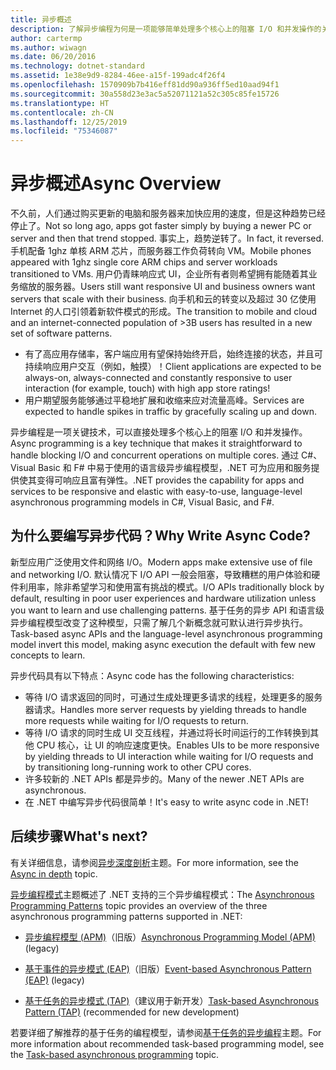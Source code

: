 ```yaml
---
title: 异步概述
description: 了解异步编程为何是一项能够简单处理多个核心上的阻塞 I/O 和并发操作的关键技术。
author: cartermp
ms.author: wiwagn
ms.date: 06/20/2016
ms.technology: dotnet-standard
ms.assetid: 1e38e9d9-8284-46ee-a15f-199adc4f26f4
ms.openlocfilehash: 1570909b7b416eff81dd90a936ff5ed10aad94f1
ms.sourcegitcommit: 30a558d23e3ac5a52071121a52c305c85fe15726
ms.translationtype: HT
ms.contentlocale: zh-CN
ms.lasthandoff: 12/25/2019
ms.locfileid: "75346087"
---
```

# <a name="async-overview"></a><span data-ttu-id="0b92e-103">异步概述</span><span class="sxs-lookup"><span data-stu-id="0b92e-103">Async Overview</span></span>

<span data-ttu-id="0b92e-104">不久前，人们通过购买更新的电脑和服务器来加快应用的速度，但是这种趋势已经停止了。</span><span class="sxs-lookup"><span data-stu-id="0b92e-104">Not so long ago, apps got faster simply by buying a newer PC or server and then that trend stopped.</span></span> <span data-ttu-id="0b92e-105">事实上，趋势逆转了。</span><span class="sxs-lookup"><span data-stu-id="0b92e-105">In fact, it reversed.</span></span> <span data-ttu-id="0b92e-106">手机配备 1ghz 单核 ARM 芯片，而服务器工作负荷转向 VM。</span><span class="sxs-lookup"><span data-stu-id="0b92e-106">Mobile phones appeared with 1ghz single core ARM chips and server workloads transitioned to VMs.</span></span> <span data-ttu-id="0b92e-107">用户仍青睐响应式 UI，企业所有者则希望拥有能随着其业务缩放的服务器。</span><span class="sxs-lookup"><span data-stu-id="0b92e-107">Users still want responsive UI and business owners want servers that scale with their business.</span></span> <span data-ttu-id="0b92e-108">向手机和云的转变以及超过 30 亿使用 Internet 的人口引领着新软件模式的形成。</span><span class="sxs-lookup"><span data-stu-id="0b92e-108">The transition to mobile and cloud and an internet-connected population of >3B users has resulted in a new set of software patterns.</span></span> 

- <span data-ttu-id="0b92e-109">有了高应用存储率，客户端应用有望保持始终开启，始终连接的状态，并且可持续响应用户交互（例如，触摸）！</span><span class="sxs-lookup"><span data-stu-id="0b92e-109">Client applications are expected to be always-on, always-connected and constantly responsive to user interaction (for example, touch) with high app store ratings!</span></span>
- <span data-ttu-id="0b92e-110">用户期望服务能够通过平稳地扩展和收缩来应对流量高峰。</span><span class="sxs-lookup"><span data-stu-id="0b92e-110">Services are expected to handle spikes in traffic by gracefully scaling up and down.</span></span> 

<span data-ttu-id="0b92e-111">异步编程是一项关键技术，可以直接处理多个核心上的阻塞 I/O 和并发操作。</span><span class="sxs-lookup"><span data-stu-id="0b92e-111">Async programming is a key technique that makes it straightforward to handle blocking I/O and concurrent operations on multiple cores.</span></span> <span data-ttu-id="0b92e-112">通过 C#、Visual Basic 和 F# 中易于使用的语言级异步编程模型，.NET 可为应用和服务提供使其变得可响应且富有弹性。</span><span class="sxs-lookup"><span data-stu-id="0b92e-112">.NET provides the capability for apps and services to be responsive and elastic with easy-to-use, language-level asynchronous programming models in C#, Visual Basic, and F#.</span></span>

## <a name="why-write-async-code"></a><span data-ttu-id="0b92e-113">为什么要编写异步代码？</span><span class="sxs-lookup"><span data-stu-id="0b92e-113">Why Write Async Code?</span></span>

<span data-ttu-id="0b92e-114">新型应用广泛使用文件和网络 I/O。</span><span class="sxs-lookup"><span data-stu-id="0b92e-114">Modern apps make extensive use of file and networking I/O.</span></span> <span data-ttu-id="0b92e-115">默认情况下 I/O API 一般会阻塞，导致糟糕的用户体验和硬件利用率，除非希望学习和使用富有挑战的模式。</span><span class="sxs-lookup"><span data-stu-id="0b92e-115">I/O APIs traditionally block by default, resulting in poor user experiences and hardware utilization unless you want to learn and use challenging patterns.</span></span> <span data-ttu-id="0b92e-116">基于任务的异步 API 和语言级异步编程模型改变了这种模型，只需了解几个新概念就可默认进行异步执行。</span><span class="sxs-lookup"><span data-stu-id="0b92e-116">Task-based async APIs and the language-level asynchronous programming model invert this model, making async execution the default with few new concepts to learn.</span></span>

<span data-ttu-id="0b92e-117">异步代码具有以下特点：</span><span class="sxs-lookup"><span data-stu-id="0b92e-117">Async code has the following characteristics:</span></span>

- <span data-ttu-id="0b92e-118">等待 I/O 请求返回的同时，可通过生成处理更多请求的线程，处理更多的服务器请求。</span><span class="sxs-lookup"><span data-stu-id="0b92e-118">Handles more server requests by yielding threads to handle more requests while waiting for I/O requests to return.</span></span>
- <span data-ttu-id="0b92e-119">等待 I/O 请求的同时生成 UI 交互线程，并通过将长时间运行的工作转换到其他 CPU 核心，让 UI 的响应速度更快。</span><span class="sxs-lookup"><span data-stu-id="0b92e-119">Enables UIs to be more responsive by yielding threads to UI interaction while waiting for I/O requests and by transitioning long-running work to other CPU cores.</span></span>
- <span data-ttu-id="0b92e-120">许多较新的 .NET APIs 都是异步的。</span><span class="sxs-lookup"><span data-stu-id="0b92e-120">Many of the newer .NET APIs are asynchronous.</span></span>
- <span data-ttu-id="0b92e-121">在 .NET 中编写异步代码很简单！</span><span class="sxs-lookup"><span data-stu-id="0b92e-121">It's easy to write async code in .NET!</span></span>

## <a name="whats-next"></a><span data-ttu-id="0b92e-122">后续步骤</span><span class="sxs-lookup"><span data-stu-id="0b92e-122">What's next?</span></span>

<span data-ttu-id="0b92e-123">有关详细信息，请参阅[异步深度剖析](async-in-depth.md)主题。</span><span class="sxs-lookup"><span data-stu-id="0b92e-123">For more information, see the [Async in depth](async-in-depth.md) topic.</span></span>

<span data-ttu-id="0b92e-124">[异步编程模式](asynchronous-programming-patterns/index.md)主题概述了 .NET 支持的三个异步编程模式：</span><span class="sxs-lookup"><span data-stu-id="0b92e-124">The [Asynchronous Programming Patterns](asynchronous-programming-patterns/index.md) topic provides an overview of the three asynchronous programming patterns supported in .NET:</span></span>  
  
- <span data-ttu-id="0b92e-125">[异步编程模型 (APM)](asynchronous-programming-patterns/asynchronous-programming-model-apm.md)（旧版）</span><span class="sxs-lookup"><span data-stu-id="0b92e-125">[Asynchronous Programming Model (APM)](asynchronous-programming-patterns/asynchronous-programming-model-apm.md) (legacy)</span></span>  
  
- <span data-ttu-id="0b92e-126">[基于事件的异步模式 (EAP)](asynchronous-programming-patterns/event-based-asynchronous-pattern-eap.md)（旧版）</span><span class="sxs-lookup"><span data-stu-id="0b92e-126">[Event-based Asynchronous Pattern (EAP)](asynchronous-programming-patterns/event-based-asynchronous-pattern-eap.md) (legacy)</span></span>  
  
- <span data-ttu-id="0b92e-127">[基于任务的异步模式 (TAP)](asynchronous-programming-patterns/task-based-asynchronous-pattern-tap.md)（建议用于新开发）</span><span class="sxs-lookup"><span data-stu-id="0b92e-127">[Task-based Asynchronous Pattern (TAP)](asynchronous-programming-patterns/task-based-asynchronous-pattern-tap.md) (recommended for new development)</span></span>  

<span data-ttu-id="0b92e-128">若要详细了解推荐的基于任务的编程模型，请参阅[基于任务的异步编程](parallel-programming/task-based-asynchronous-programming.md)主题。</span><span class="sxs-lookup"><span data-stu-id="0b92e-128">For more information about recommended task-based programming model, see the [Task-based asynchronous programming](parallel-programming/task-based-asynchronous-programming.md) topic.</span></span>
